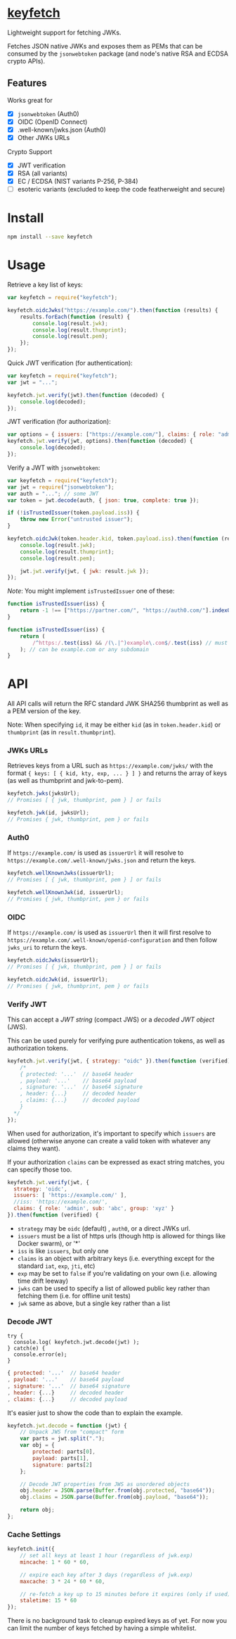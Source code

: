 # [keyfetch](https://git.rootprojects.org/root/keyfetch.js)

Lightweight support for fetching JWKs.

Fetches JSON native JWKs and exposes them as PEMs that can be consumed by the `jsonwebtoken` package
(and node's native RSA and ECDSA crypto APIs).

## Features

Works great for

-   [x] `jsonwebtoken` (Auth0)
-   [x] OIDC (OpenID Connect)
-   [x] .well-known/jwks.json (Auth0)
-   [x] Other JWKs URLs

Crypto Support

-   [x] JWT verification
-   [x] RSA (all variants)
-   [x] EC / ECDSA (NIST variants P-256, P-384)
-   [ ] esoteric variants (excluded to keep the code featherweight and secure)

# Install

```bash
npm install --save keyfetch
```

# Usage

Retrieve a key list of keys:

```js
var keyfetch = require("keyfetch");

keyfetch.oidcJwks("https://example.com/").then(function (results) {
    results.forEach(function (result) {
        console.log(result.jwk);
        console.log(result.thumprint);
        console.log(result.pem);
    });
});
```

Quick JWT verification (for authentication):

```js
var keyfetch = require("keyfetch");
var jwt = "...";

keyfetch.jwt.verify(jwt).then(function (decoded) {
    console.log(decoded);
});
```

JWT verification (for authorization):

```js
var options = { issuers: ["https://example.com/"], claims: { role: "admin" } };
keyfetch.jwt.verify(jwt, options).then(function (decoded) {
    console.log(decoded);
});
```

Verify a JWT with `jsonwebtoken`:

```js
var keyfetch = require("keyfetch");
var jwt = require("jsonwebtoken");
var auth = "..."; // some JWT
var token = jwt.decode(auth, { json: true, complete: true });

if (!isTrustedIssuer(token.payload.iss)) {
    throw new Error("untrusted issuer");
}

keyfetch.oidcJwk(token.header.kid, token.payload.iss).then(function (result) {
    console.log(result.jwk);
    console.log(result.thumprint);
    console.log(result.pem);

    jwt.jwt.verify(jwt, { jwk: result.jwk });
});
```

_Note_: You might implement `isTrustedIssuer` one of these:

```js
function isTrustedIssuer(iss) {
    return -1 !== ["https://partner.com/", "https://auth0.com/"].indexOf(iss);
}
```

```js
function isTrustedIssuer(iss) {
    return (
        /^https:/.test(iss) && /(\.|^)example\.com$/.test(iss) // must be a secure domain
    ); // can be example.com or any subdomain
}
```

# API

All API calls will return the RFC standard JWK SHA256 thumbprint as well as a PEM version of the key.

Note: When specifying `id`, it may be either `kid` (as in `token.header.kid`)
or `thumbprint` (as in `result.thumbprint`).

### JWKs URLs

Retrieves keys from a URL such as `https://example.com/jwks/` with the format `{ keys: [ { kid, kty, exp, ... } ] }`
and returns the array of keys (as well as thumbprint and jwk-to-pem).

```js
keyfetch.jwks(jwksUrl);
// Promises [ { jwk, thumbprint, pem } ] or fails
```

```js
keyfetch.jwk(id, jwksUrl);
// Promises { jwk, thumbprint, pem } or fails
```

### Auth0

If `https://example.com/` is used as `issuerUrl` it will resolve to
`https://example.com/.well-known/jwks.json` and return the keys.

```js
keyfetch.wellKnownJwks(issuerUrl);
// Promises [ { jwk, thumbprint, pem } ] or fails
```

```js
keyfetch.wellKnownJwk(id, issuerUrl);
// Promises { jwk, thumbprint, pem } or fails
```

### OIDC

If `https://example.com/` is used as `issuerUrl` then it will first resolve to
`https://example.com/.well-known/openid-configuration` and then follow `jwks_uri` to return the keys.

```js
keyfetch.oidcJwks(issuerUrl);
// Promises [ { jwk, thumbprint, pem } ] or fails
```

```js
keyfetch.oidcJwk(id, issuerUrl);
// Promises { jwk, thumbprint, pem } or fails
```

### Verify JWT

This can accept a _JWT string_ (compact JWS) or a _decoded JWT object_ (JWS).

This can be used purely for verifying pure authentication tokens, as well as authorization tokens.

```js
keyfetch.jwt.verify(jwt, { strategy: "oidc" }).then(function (verified) {
    /*
    { protected: '...'  // base64 header
    , payload: '...'    // base64 payload
    , signature: '...'  // base64 signature
    , header: {...}     // decoded header
    , claims: {...}     // decoded payload
    }
  */
});
```

When used for authorization, it's important to specify which `issuers` are allowed
(otherwise anyone can create a valid token with whatever any claims they want).

If your authorization `claims` can be expressed as exact string matches, you can specify those too.

```js
keyfetch.jwt.verify(jwt, {
  strategy: 'oidc',
  issuers: [ 'https://example.com/' ],
  //iss: 'https://example.com/',
  claims: { role: 'admin', sub: 'abc', group: 'xyz' }
}).then(function (verified) {
```

-   `strategy` may be `oidc` (default) , `auth0`, or a direct JWKs url.
-   `issuers` must be a list of https urls (though http is allowed for things like Docker swarm), or '\*'
-   `iss` is like `issuers`, but only one
-   `claims` is an object with arbitrary keys (i.e. everything except for the standard `iat`, `exp`, `jti`, etc)
-   `exp` may be set to `false` if you're validating on your own (i.e. allowing time drift leeway)
-   `jwks` can be used to specify a list of allowed public key rather than fetching them (i.e. for offline unit tests)
-   `jwk` same as above, but a single key rather than a list

### Decode JWT

```jwt
try {
  console.log( keyfetch.jwt.decode(jwt) );
} catch(e) {
  console.error(e);
}
```

```js
{ protected: '...'  // base64 header
, payload: '...'    // base64 payload
, signature: '...'  // base64 signature
, header: {...}     // decoded header
, claims: {...}     // decoded payload
```

It's easier just to show the code than to explain the example.

```js
keyfetch.jwt.decode = function (jwt) {
    // Unpack JWS from "compact" form
    var parts = jwt.split(".");
    var obj = {
        protected: parts[0],
        payload: parts[1],
        signature: parts[2]
    };

    // Decode JWT properties from JWS as unordered objects
    obj.header = JSON.parse(Buffer.from(obj.protected, "base64"));
    obj.claims = JSON.parse(Buffer.from(obj.payload, "base64"));

    return obj;
};
```

### Cache Settings

```js
keyfetch.init({
    // set all keys at least 1 hour (regardless of jwk.exp)
    mincache: 1 * 60 * 60,

    // expire each key after 3 days (regardless of jwk.exp)
    maxcache: 3 * 24 * 60 * 60,

    // re-fetch a key up to 15 minutes before it expires (only if used)
    staletime: 15 * 60
});
```

There is no background task to cleanup expired keys as of yet.
For now you can limit the number of keys fetched by having a simple whitelist.
